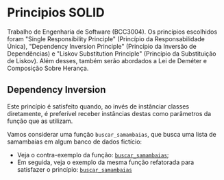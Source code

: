 # Principios SOLID
Trabalho de Engenharia de Software (BCC3004). Os princípios escolhidos foram "Single Responsibility Principle"
(Princípio da Responsabilidade Única), "Dependency Inversion Principle" (Princípio da Inversão de Dependências)
e "Liskov Substitution Principle" (Princípio da Substituição de Liskov). Além desses, também serão abordados a
Lei de Deméter e Composição Sobre Herança.

## Dependency Inversion
Este princípio é satisfeito quando, ao invés de instânciar classes diretamente, é preferível receber instâncias destas
como parâmetros da função que as utilizam.

Vamos considerar uma função `buscar_samambaias`, que busca uma lista de samambaias em algum banco de dados
fictício:
- Veja o contra-exemplo da função: [`buscar_samambaias`](./exemplos/src/donts/dependency_inversion.rs);
- Em seguida, veja o exemplo da mesma função refatorada para satisfazer o princípio:
    [`buscar_samambaias`](./exemplos/src/dos/dependency_inversion.rs)

